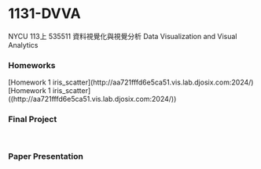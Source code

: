 <h1>1131-DVVA</h1>
NYCU 113上 535511 資料視覺化與視覺分析 Data Visualization and Visual Analytics
<br/>
<h3>Homeworks</h3>
[Homework 1 iris_scatter](http://aa721fffd6e5ca51.vis.lab.djosix.com:2024/)
[Homework 1 iris_scatter]((http://aa721fffd6e5ca51.vis.lab.djosix.com:2024/))
<br/>
<h3>Final Project</h3>
<br/>
<h3>Paper Presentation</h3>
<br/>
